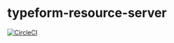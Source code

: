 # typeform-resource-server

[![CircleCI](https://circleci.com/gh/tripheo0412/typeform-resource-server/tree/master.svg?style=svg)](https://circleci.com/gh/tripheo0412/typeform-resource-server/tree/master)

